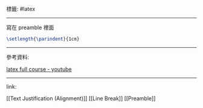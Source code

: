 標籤: #latex 

---

寫在 preamble 裡面

```latex
\setlength{\parindent}{1cm}
```

---

參考資料:

[latex full course - youtube](https://youtu.be/fCzF5gDy60g)

---

link:

[[Text Justification (Alignment)]]
[[Line Break]]
[[Preamble]]